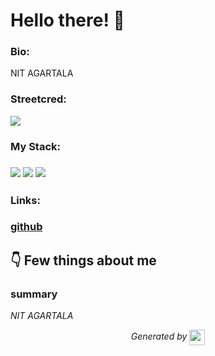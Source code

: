 
# Hello there! 👋


### Bio:

NIT AGARTALA
            

### Streetcred:

<a href="https://www.tublian.com/profile/aashishas16?ss=true"><img src="https://t74hnvwwsd.execute-api.us-east-1.amazonaws.com/dev/ft/profile/streetcred/badge/aashishas16?type=without_score"></a>

### My Stack:

### <img src="https://t74hnvwwsd.execute-api.us-east-1.amazonaws.com/dev/ft/profile/streetcred/github/tag/JavaScript"/> <img src="https://t74hnvwwsd.execute-api.us-east-1.amazonaws.com/dev/ft/profile/streetcred/github/tag/Frontend"/> <img src="https://t74hnvwwsd.execute-api.us-east-1.amazonaws.com/dev/ft/profile/streetcred/github/tag/Backend"/>

### 

### 

### Links:

### <a href="https://www.github.com/aashishas16">github</a>

## 👇 Few things about me


<div>

            

### summary
*NIT AGARTALA*

            
</div>




<p align="center">
<i>Generated by <a href="https://www.tublian.com/"><img src="https://tublian-newsletter-assets.s3.amazonaws.com/just-logo.png" width="25" style="vertical-align: middle"/></i>
</p>
